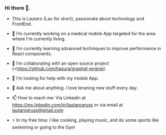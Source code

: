 ### Hi there 👋. 
- This is Lautaro (Lau for short), passionate about technology and FrontEnd.

- 🔭 I’m currently working on a medical mobile App targeted for the area where I'm currently living.
- 🌱 I’m currently learning advanced techniques to improve performance in React components.
- 👯 I’m collaborating with an open source project (<https://github.com/hasura/graphql-engine).
- 🤔 I’m looking for help with my mobile App.
- 💬 Ask me about anything. I love leraning new stuff every day.
- 📫 How to reach me: Via Linkedin at <https://mx.linkedin.com/in/lautarogruss> or via email at <lautarogruss@gmail.com>
- ⚡ In my free time: I like cooking, playing music, and do some sports like swimming or going to the Gym


